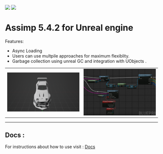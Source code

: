 ![](https://img.shields.io/badge/Status-Under%20Development-red) ![](https://img.shields.io/badge/Contribution-Help%20Needed-blue)
# Assimp  5.4.2 for  Unreal engine 
Features:
- Async Loading
- Users can use multpile approaches for maximum flexiblity. 
- Garbage collection using unreal GC and integration with UObjects .


|             |  |
:-------------------------:|:-------------------------:
![](.github/Image1m.png)  |  ![](.github/Image2m.png)
---
## Docs  :  
For instructions about how to use visit : [Docs](https://github.com/irajsb/UE4_Assimp/wiki)

